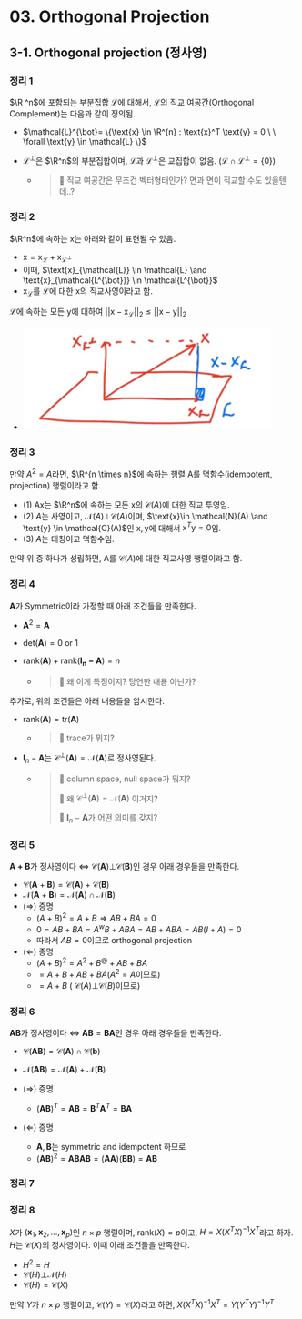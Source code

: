 # 03. Orthogonal Projection

## 3-1. Orthogonal projection (정사영)

### 정리 1

$\R ^n$에 포함되는 부분집합 $\mathcal{L}$에 대해서, $\mathcal{L}$의 직교 여공간(Orthogonal Complement)는 다음과 같이 정의됨.

- $\mathcal{L}^{\bot}= \{\text{x} \in \R^{n} : \text{x}^T \text{y} = 0 \ \ \forall \text{y} \in \mathcal{L}  \}$

- $\mathcal{L}^{\bot}$은 $\R^n$의 부분집합이며, $\mathcal{L}$과  $\mathcal{L}^{\bot}$은 교집합이 없음.  $(\mathcal{L} \cap \mathcal{L}^{\bot} = \{0\})$

  - > 📌 직교 여공간은 무조건 벡터형태인가? 면과 면이 직교할 수도 있을텐데..?
    >

### 정리 2

$\R^n$에 속하는 $\text{x}$는 아래와 같이 표현될 수 있음.

- $\text{x} = \text{x}_{\mathcal{L}} + \text{x}_{\mathcal{L^{\bot}}}$
- 이때, $\text{x}_{\mathcal{L}} \in \mathcal{L} \and \text{x}_{\mathcal{L^{\bot}}} \in \mathcal{L^{\bot}}$
- $\text{x}_{\mathcal{L}}$를 $\mathcal{L}$에 대한 $\text{x}$의 직교사영이라고 함.

$\mathcal{L}$에 속하는 모든 $\text{y}$에 대하여 $||\text{x}-\text{x}_{\mathcal{L}}||_2 \leq ||\text{x} - \text{y}||_2$

- <img src="./img/image-20230919233904196.png" alt="image-20230919233904196" style="zoom:150%;" />

### 정리 3

만약 $A^2 = A$라면, $\R^{n \times n}$에 속하는  행렬 A를 멱함수(idempotent, projection) 행렬이라고 함.

- (1) $\text{Ax}$는 $\R^n$에 속하는 모든 $\text{x}$의 $\mathcal{C}(A)$에 대한 직교 투영임.
- (2) $A$는 사영이고, $\mathcal{N}(A) \bot \mathcal{C}(A)$이며, $\text{x}\in \mathcal{N}(A) \and \text{y} \in \mathcal{C}(A)$인 $\text{x}, \text{y}$에 대해서 $\text{x}^T \text{y}=0$임.
- (3) $A$는 대칭이고 멱함수임.

만약 위 중 하나가 성립하면, A를 $\mathcal{C}(A)$에 대한 직교사영 행렬이라고 함.

### 정리 4

$\mathbf{A}$가 Symmetric이라 가정할 때 아래 조건들을 만족한다.

- $\mathbf{A}^2 = \mathbf{A}$

- $\text{det}(\mathbf{A}) = 0 \ \text{or} \ 1$

- $\text{rank}(\mathbf{A}) + \text{rank}(\mathbf{I_n-A})=n$

  - > 📌 왜 이게 특징이지? 당연한 내용 아닌가?

추가로, 위의 조건들은 아래 내용들을 암시한다.

- $\text{rank}(\mathbf{A}) = \text{tr}(\mathbf{A})$

  - > 📌 trace가 뭐지?

- $\mathbf{I}_n-\mathbf{A}$는 $\mathcal{C}^{\bot}(\mathbf{A})=\mathcal{N}(\mathbf{A})$로 정사영된다.

  - > 📌 column space, null space가 뭐지?
    >
    > 📌 왜 $\mathcal{C}^{\bot}(\mathbf{A})=\mathcal{N}(\mathbf{A})$ 이거지?
    >
    > 📌 $\mathbf{I}_n-\mathbf{A}$가 어떤 의미를 갖지?

### 정리 5

$\mathbf{A+B}$가 정사영이다 $\Leftrightarrow$ $\mathcal{C}(\mathbf{A}) \bot \mathcal{C}(\mathbf{B})$인 경우 아래 경우들을 만족한다.

- $\mathcal{C}(\mathbf{A}+\mathbf{B})=\mathcal{C}(\mathbf{A}) + \mathcal{C}(\mathbf{B})$
- $\mathcal{N}(\mathbf{A}+\mathbf{B}) = \mathcal{N}(\mathbf{A}) \cap \mathcal{N}(\mathbf{B})$
- $(\Rightarrow)$ 증명
  - $(A+B)^2=A+B \Rightarrow AB + BA = 0$
  - $0 = AB+BA = A^wB+ABA = AB+ABA= AB(I+A)=0$
  - 따라서 $AB=0$이므로 orthogonal projection
- $(\Leftarrow)$ 증명
  - $(A+B)^2 = A^2 + B^@ + AB+BA$
  - $= A+B+AB+BA$($A^2=A$이므로)
  - $=A+B$ ( $\mathcal{C}(A) \bot \mathcal{C}(B)$이므로)

### 정리 6

$\mathbf{AB}$가 정사영이다 $\Leftrightarrow$ $\mathbf{AB} = \mathbf{BA}$인 경우 아래 경우들을 만족한다.

- $\mathcal{C}(\mathbf{AB}) = \mathcal{C}(\mathbf{A}) \cap \mathcal{C}(\mathbf{b})$
- $\mathcal{N}(\mathbf{AB}) = \mathcal{N}(\mathbf{A}) + \mathcal{N}(\mathbf{B})$

- $(\Rightarrow)$ 증명
  - $(\mathbf{AB})^T = \mathbf{AB} = \mathbf{B}^T \mathbf{A}^T = \mathbf{BA}$

- $(\Leftarrow)$ 증명
  - $\mathbf{A}, \mathbf{B}$는 symmetric and idempotent 하므로
  - $(\mathbf{AB})^2 = \mathbf{A}\mathbf{B}\mathbf{A}\mathbf{B} = (\mathbf{A}\mathbf{A})(\mathbf{B}\mathbf{B})=\mathbf{AB}$

### 정리 7



### 정리 8

$X$가 $(\mathbf{x}_1,\mathbf{x}_2,...,\mathbf{x}_p)$인 $n \times p$ 행렬이며, $\text{rank}(X)=p$이고, $H = X(X^TX)^{-1}X^T$라고 하자. $H$는 $\mathcal{C}(X)$의 정사영이다. 이때 아래 조건들을 만족한다.

- $H^2=H$
- $\mathcal{C}(H) \bot \mathcal{N}(H)$
- $\mathcal{C}(H)=\mathcal{C}(X)$

만약 $Y$가 $n \times p$ 행렬이고, $\mathcal{C}(Y)=\mathcal{C}(X)$라고 하면, $X(X^TX)^{-1}X^T=Y(Y^TY)^{-1}Y^T$

